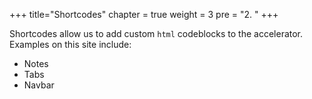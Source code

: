 +++
title="Shortcodes"
chapter = true
weight = 3
pre = "2. "
+++

Shortcodes allow us to add custom `html` codeblocks to the accelerator. Examples on this site include:

- Notes
- Tabs 
- Navbar

